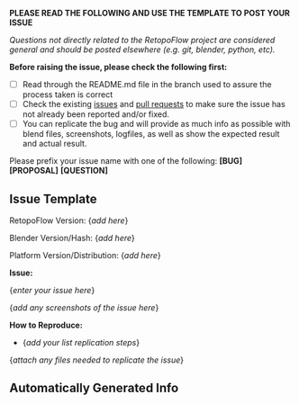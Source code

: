 **PLEASE READ THE FOLLOWING AND USE THE TEMPLATE TO POST YOUR ISSUE**

*Questions not directly related to the RetopoFlow project are considered general and should be posted elsewhere (e.g. git, blender, python, etc).*

**Before raising the issue, please check the following first:**

- [ ] Read through the README.md file in the branch used to assure the process taken is correct
- [ ] Check the existing [issues](https://github.com/CGCookie/retopoflow/issues) and [pull requests](https://github.com/CGCookie/retopoflow/pulls) to make sure the issue has not already been reported and/or fixed.
- [ ] You can replicate the bug and will provide as much info as possible with blend files, screenshots, logfiles, as well as show the expected result and actual result.

Please prefix your issue name with one of the following: **[BUG]** **[PROPOSAL]** **[QUESTION]**


Issue Template
-----------------------------------

RetopoFlow Version: {*add here*}

Blender Version/Hash: {*add here*}

Platform Version/Distribution: {*add here*}


**Issue:**

{*enter your issue here*}

{*add any screenshots of the issue here*}


**How to Reproduce:**

- {*add your list replication steps*}

{*attach any files needed to replicate the issue*}



Automatically Generated Info
-----------------------------------

